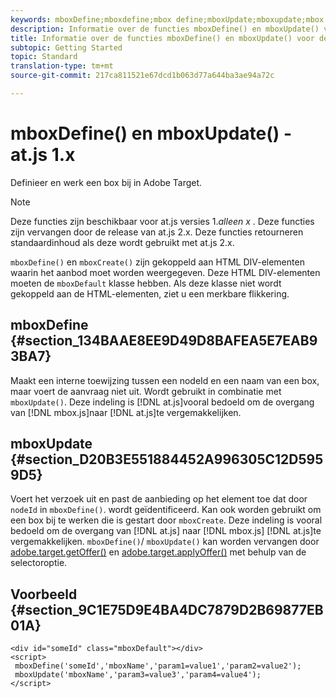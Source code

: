```yaml
---
keywords: mboxDefine;mboxdefine;mbox define;mboxUpdate;mboxupdate;mbox update;at.js;functions;function
description: Informatie over de functies mboxDefine() en mboxUpdate() voor de Adobe Target in.js JavaScript-bibliotheek.
title: Informatie over de functies mboxDefine() en mboxUpdate() voor de Adobe Target in.js JavaScript-bibliotheek.
subtopic: Getting Started
topic: Standard
translation-type: tm+mt
source-git-commit: 217ca811521e67dcd1b063d77a644ba3ae94a72c

---
```



# mboxDefine() en mboxUpdate() - at.js 1.x

Definieer en werk een box bij in Adobe Target.

>[!NOTE]
>
>Deze functies zijn beschikbaar voor at.js versies 1.*alleen x* . Deze functies zijn vervangen door de release van at.js 2.x. Deze functies retourneren standaardinhoud als deze wordt gebruikt met at.js 2.x.

`mboxDefine()` en `mboxCreate()` zijn gekoppeld aan HTML DIV-elementen waarin het aanbod moet worden weergegeven. Deze HTML DIV-elementen moeten de `mboxDefault` klasse hebben. Als deze klasse niet wordt gekoppeld aan de HTML-elementen, ziet u een merkbare flikkering.

## mboxDefine {#section_134BAAE8EE9D49D8BAFEA5E7EAB93BA7}

Maakt een interne toewijzing tussen een nodeId en een naam van een box, maar voert de aanvraag niet uit. Wordt gebruikt in combinatie met `mboxUpdate()`. Deze indeling is [!DNL at.js]vooral bedoeld om de overgang van [!DNL mbox.js]naar [!DNL at.js]te vergemakkelijken.

## mboxUpdate {#section_D20B3E551884452A996305C12D5959D5}

Voert het verzoek uit en past de aanbieding op het element toe dat door `nodeId` in `mboxDefine()`. wordt geïdentificeerd. Kan ook worden gebruikt om een box bij te werken die is gestart door `mboxCreate`. Deze indeling is vooral bedoeld om de overgang van [!DNL at.js] naar [!DNL mbox.js] [!DNL at.js]te vergemakkelijken. `mboxDefine()`/ `mboxUpdate()` kan worden vervangen door [adobe.target.getOffer()](/help/c-implementing-target/c-implementing-target-for-client-side-web/adobe-target-getoffer.md) en [adobe.target.applyOffer()](/help/c-implementing-target/c-implementing-target-for-client-side-web/adobe-target-applyoffer.md) met behulp van de selectoroptie.

## Voorbeeld {#section_9C1E75D9E4BA4DC7879D2B69877EB01A}

```
<div id="someId" class="mboxDefault"></div> 
<script> 
 mboxDefine('someId','mboxName','param1=value1','param2=value2'); 
 mboxUpdate('mboxName','param3=value3','param4=value4'); 
</script>
```

